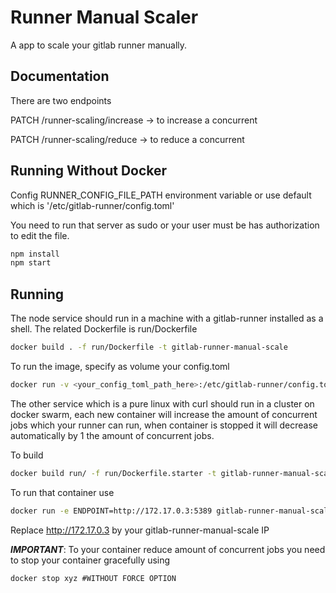 # Runner Manual Scaler

A app to scale your gitlab runner manually.

## Documentation

There are two endpoints

PATCH /runner-scaling/increase -> to increase a concurrent

PATCH /runner-scaling/reduce   -> to reduce a concurrent

## Running Without Docker

Config RUNNER_CONFIG_FILE_PATH environment variable or use default which is '/etc/gitlab-runner/config.toml'

You need to run that server as sudo or your user must be has authorization to edit the file.
```sh
npm install
npm start
```

## Running

The node service should run in a machine with a gitlab-runner installed as a shell. The related Dockerfile is run/Dockerfile 
```bash
docker build . -f run/Dockerfile -t gitlab-runner-manual-scale
```

To run the image, specify as volume your config.toml
```bash
docker run -v <your_config_toml_path_here>:/etc/gitlab-runner/config.toml:rw gitlab-runner-manual-scaler
```

The other service which is a pure linux with curl should run in a cluster on docker swarm, each new container will
increase the amount of concurrent jobs which your runner can run, when container is stopped it will decrease automatically 
by 1 the amount of concurrent jobs.  

To build
```bash
docker build run/ -f run/Dockerfile.starter -t gitlab-runner-manual-scale-starter
```

To run that container use
```bash
docker run -e ENDPOINT=http://172.17.0.3:5389 gitlab-runner-manual-scale-starter
```

Replace http://172.17.0.3 by your gitlab-runner-manual-scale IP

***IMPORTANT***: To your container reduce amount of concurrent jobs you need to stop your container gracefully using 
```
docker stop xyz #WITHOUT FORCE OPTION
```
